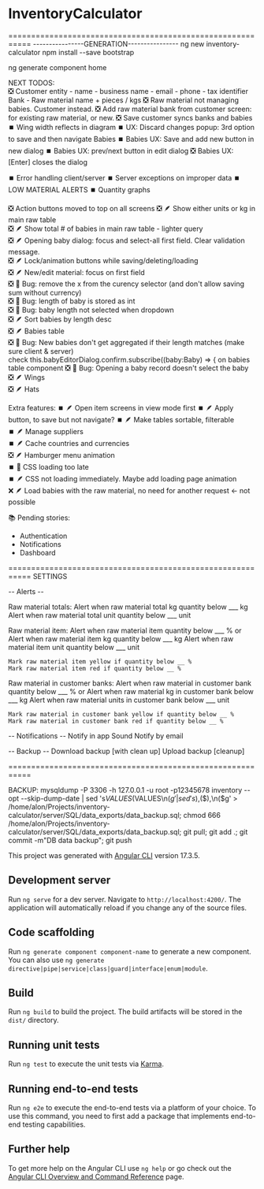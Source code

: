 # InventoryCalculator

===========================================================
----------------GENERATION----------------
ng new inventory-calculator
npm install --save bootstrap

ng generate component home

NEXT TODOS:     
❎ Customer entity
	- name
	- business name
	- email
	- phone
	- tax identifier
	Bank
	- Raw material name + pieces / kgs
❎ Raw material not managing babies. Customer instead.
❎ Add raw material bank from customer screen: for existing raw material, or new.
❎ Save customer syncs banks and babies
⏹️ Wing width reflects in diagram
⏹️ UX: Discard changes popup: 3rd option to save and then navigate
Babies
⏹️ Babies UX: Save and add new button in new dialog
⏹️ Babies UX: prev/next button in edit dialog
❎ Babies UX: [Enter] closes the dialog

⏹️ Error handling client/server
⏹️ Server exceptions on improper data
⏹️ LOW MATERIAL ALERTS
⏹️ Quantity graphs

❎ Action buttons moved to top on all screens
❎ 🪶 Show either units or kg in main raw table     
❎ 🪶 Show total # of babies in main raw table - lighter query     
❎ 🪶 Opening baby dialog: focus and select-all first field. Clear validation message.     
❎ 🪶 Lock/animation buttons while saving/deleting/loading     
❎ 🪶 New/edit material: focus on first field     
❎ 🐞 Bug: remove the x from the curency selector (and don't allow saving sum without currency)     
❎ 🐞 Bug: length of baby is stored as int     
❎ 🐞 Bug: baby length not selected when dropdown     
❎ 🪶 Sort babies by length desc    
❎ 🪶 Babies table      
❎ 🐞 Bug: New babies don't get aggregated if their length matches (make sure client & server)     
            check this.babyEditorDialog.confirm.subscribe((baby:Baby) => { on babies table component
❎ 🐞 Bug: Opening a baby record doesn't select the baby    
❎ 🪶 Wings      
❎ 🪶 Hats      

Extra features:
⏹️ 🪶 Open item screens in view mode first
⏹️ 🪶 Apply button, to save but not navigate?
⏹️ 🪶 Make tables sortable, filterable     
⏹️ 🪶 Manage suppliers     
⏹️ 🪶 Cache countries and currencies     
❎ 🪶 Hamburger menu animation     
⏹️ 🐞 CSS loading too late     
⏹️ 🪶 CSS not loading immediately. Maybe add loading page animation     
❌ 🪶 Load babies with the raw material, no need for another request <- not possible     

📚 Pending stories:
- Authentication
- Notifications
- Dashboard


===========================================================
SETTINGS

-- Alerts --

Raw material totals:
    Alert when raw material total kg quantity below ___ kg
    Alert when raw material total unit quantity below ___ unit

Raw material item:
    Alert when raw material item quantity below ___ %
    or
    Alert when raw material item kg quantity below ___ kg
    Alert when raw material item unit quantity below ___ unit

    Mark raw material item yellow if quantity below __ %
    Mark raw material item red if quantity below __ %

Raw material in customer banks:
    Alert when raw material in customer bank quantity below ___ %
    or
    Alert when raw material kg in customer bank below ___ kg
    Alert when raw material units in customer bank below ___ unit

    Mark raw material in customer bank yellow if quantity below __ %
    Mark raw material in customer bank red if quantity below __ %

-- Notifications --
    Notify in app
        Sound
    Notify by email

-- Backup --
    Download backup
        [with clean up]
    Upload backup
        [cleanup]


===========================================================

BACKUP:
mysqldump  -P 3306 -h 127.0.0.1 -u root -p12345678 inventory --opt --skip-dump-date | sed 's$VALUES ($VALUES\n($g' | sed 's$),($),\n($g' > /home/alon/Projects/inventory-calculator/server/SQL/data_exports/data_backup.sql; chmod 666 /home/alon/Projects/inventory-calculator/server/SQL/data_exports/data_backup.sql; git pull; git add .; git commit -m"DB data backup"; git push


This project was generated with [Angular CLI](https://github.com/angular/angular-cli) version 17.3.5.

## Development server

Run `ng serve` for a dev server. Navigate to `http://localhost:4200/`. The application will automatically reload if you change any of the source files.

## Code scaffolding

Run `ng generate component component-name` to generate a new component. You can also use `ng generate directive|pipe|service|class|guard|interface|enum|module`.

## Build

Run `ng build` to build the project. The build artifacts will be stored in the `dist/` directory.

## Running unit tests

Run `ng test` to execute the unit tests via [Karma](https://karma-runner.github.io).

## Running end-to-end tests

Run `ng e2e` to execute the end-to-end tests via a platform of your choice. To use this command, you need to first add a package that implements end-to-end testing capabilities.

## Further help

To get more help on the Angular CLI use `ng help` or go check out the [Angular CLI Overview and Command Reference](https://angular.io/cli) page.
